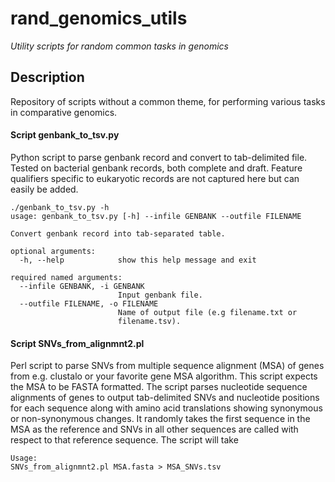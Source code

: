 rand_genomics_utils
======

*Utility scripts for random common tasks in genomics* 

Description
-----------

Repository of scripts without a common theme, for performing various tasks in comparative genomics. 


#### Script genbank_to_tsv.py

Python script to parse genbank record and convert to tab-delimited file.
Tested on bacterial genbank records, both complete and draft.
Feature qualifiers specific to eukaryotic records are not captured here but can 
easily be added.


```
./genbank_to_tsv.py -h
usage: genbank_to_tsv.py [-h] --infile GENBANK --outfile FILENAME

Convert genbank record into tab-separated table.

optional arguments:
  -h, --help            show this help message and exit

required named arguments:
  --infile GENBANK, -i GENBANK
                        Input genbank file.
  --outfile FILENAME, -o FILENAME
                        Name of output file (e.g filename.txt or
                        filename.tsv).
```


#### Script SNVs_from_alignmnt2.pl

Perl script to parse SNVs from multiple sequence alignment (MSA) of genes from e.g. clustalo or your favorite gene MSA algorithm.  This script expects the MSA to be FASTA formatted. The script parses nucleotide sequence alignments of genes to output tab-delimited SNVs and nucleotide positions for each sequence along with amino acid translations showing synonymous or non-synonymous changes.  It randomly takes the first sequence in the MSA as the reference and SNVs in all other sequences are called with respect to that reference sequence.  The script will take 


```
Usage:
SNVs_from_alignmnt2.pl MSA.fasta > MSA_SNVs.tsv
```
